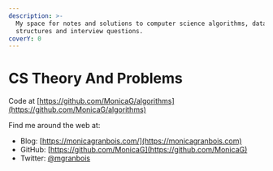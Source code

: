 ```yaml
---
description: >-
  My space for notes and solutions to computer science algorithms, data
  structures and interview questions.
coverY: 0
---
```


# CS Theory And Problems

Code at [https://github.com/MonicaG/algorithms](https://github.com/MonicaG/algorithms)

Find me around the web at:

* Blog: [https://monicagranbois.com/](https://monicagranbois.com)
* GitHub: [https://github.com/MonicaG](https://github.com/MonicaG)
* Twitter: [@mgranbois](https://twitter.com/mgranbois)
